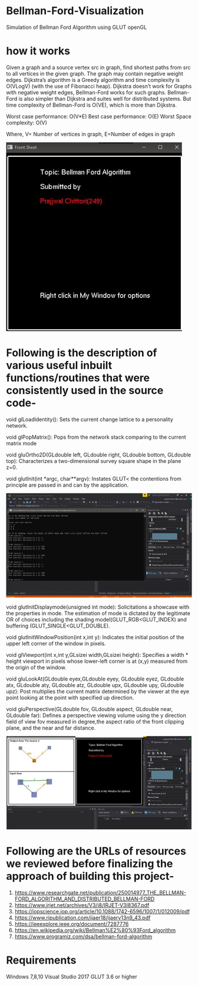 # Bellman-Ford-Visualization
Simulation of Bellman Ford Algorithm using GLUT openGL

# how it works
Given a graph and a source vertex src in graph, find shortest paths from src to all vertices in the given graph. The graph may contain negative weight edges.
Dijkstra’s algorithm is a Greedy algorithm and time complexity is O(VLogV) (with the use of Fibonacci heap). Dijkstra doesn’t work for Graphs with negative weight edges, Bellman-Ford works for such graphs. Bellman-Ford is also simpler than Dijkstra and suites well for distributed systems. But time complexity of Bellman-Ford is O(VE), which is more than Dijkstra.

Worst case performance: O(V*E)
Best case performance: O(E)
Worst Space complexity: O(V)

Where, V= Number of vertices in graph,
E=Number of edges in graph  

<img src="https://github.com/pjdurden/Bellman-Ford-Visualization/blob/main/Djisktrass.JPG">

# Following is the description of various useful inbuilt functions/routines that were consistently used in the source code-

void glLoadIdentity(): Sets the current change lattice to a personality network.

void glPopMatrix(): Pops from the network stack comparing to the current matrix mode

void gluOrtho2D(GLdouble left, GLdouble right, GLdouble bottom, GLdouble top): Characterizes a two-dimensional survey square shape in the plane z=0.

void glutInit(int *argc, char**argv): Instates GLUT&lt; the contentions from principle are passed in and can by the application.

<img src="https://github.com/pjdurden/Bellman-Ford-Visualization/blob/main/Djikstrass2.JPG">

void glutInitDisplaymode(unsigned int mode): Solicitations a showcase with the properties in mode. The estimation of mode is dictated by the legitimate OR of
choices including the shading model(GLUT_RGB&lt;GLUT_INDEX) and buffering (GLUT_SINGLE&lt;GLUT_DOUBLE).

void glutInitWindowPosition(int x,int y): Indicates the initial position of the upper left corner of the window in pixels.

void glViewport(int x,int y,GLsizei width,GLsizei height): Specifies a width * height viewport in pixels whose lower-left corner is at (x,y) measured from the origin of the window.

void gluLookAt(GLdouble eyex,GLdouble eyey, GLdouble eyez, GLdouble atx, GLdouble aty, GLdouble atz, GLdouble upx, GLdouble upy, GLdouble upz): Post multiplies the current matrix determined by the viewer at the eye point looking at the point with specified up direction.

void gluPerspective(GLdouble fov, GLdouble aspect, GLdouble near, GLdouble far): Defines a perspective viewing volume using the y direction field of view fov measured in degree,the aspect ratio of the front clipping plane, and the near and far distance.

<img src="https://github.com/pjdurden/Bellman-Ford-Visualization/blob/main/DJikstrass3.JPG">

# Following are the URLs of resources we reviewed before finalizing the approach of building this project-
1) https://www.researchgate.net/publication/250014977_THE_BELLMAN-FORD_ALGORITHM_AND_DISTRIBUTED_BELLMAN-FORD
2) https://www.irjet.net/archives/V3/i8/IRJET-V3I8367.pdf
3) https://iopscience.iop.org/article/10.1088/1742-6596/1007/1/012009/pdf
4) https://www.ripublication.com/ijaer18/ijaerv13n9_43.pdf
5) https://ieeexplore.ieee.org/document/7287776
6) https://en.wikipedia.org/wiki/Bellman%E2%80%93Ford_algorithm
7) https://www.programiz.com/dsa/bellman-ford-algorithm

# Requirements
Windows 7,8,10
Visual Studio 2017
GLUT 3.6 or higher





